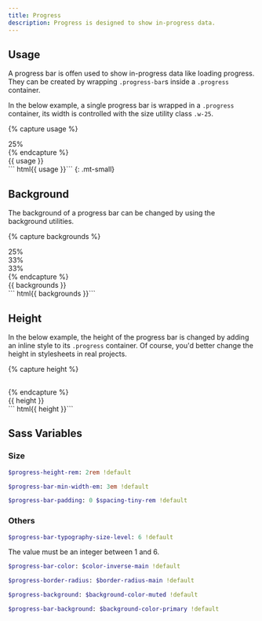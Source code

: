 ```yaml
---
title: Progress
description: Progress is designed to show in-progress data.
---
```


## Usage

A progress bar is offen used to show in-progress data
like loading progress. They can be created by wrapping `.progress-bar`s
inside a `.progress` container.

In the below example, a single progress bar is wrapped in a `.progress`
container, its width is controlled with the size utility class `.w-25`.

{% capture usage %}
<div class="progress">
  <div class="progress-bar w-25">25%</div>
</div>
{% endcapture %}
<div class="example">
  {{ usage }}
</div>
``` html{{ usage }}```
{: .mt-small}

## Background

The background of a progress bar can be changed by
using the background utilities.

{% capture backgrounds %}
<div class="progress">
  <div class="progress-bar w-25">25%</div>
  <div class="progress-bar w-33 bc-danger">33%</div>
  <div class="progress-bar w-33 bc-dark">33%</div>
</div>
{% endcapture %}
<div class="example">
  {{ backgrounds }}
</div>
``` html{{ backgrounds }}```

## Height

In the below example, the height of the progress bar is changed
by adding an inline style to its `.progress` container.
Of course, you'd better change the height in stylesheets in real projects.

{% capture height %}
<div class="progress" style="height:1rem">
  <div class="progress-bar w-25"></div>
  <div class="progress-bar bc-danger w-50"></div>
</div>
{% endcapture %}
<div class="example">
  {{ height }}
</div>
``` html{{ height }}```

## Sass Variables

### Size

``` sass
$progress-height-rem: 2rem !default
```

``` sass
$progress-bar-min-width-em: 3em !default
```

``` sass
$progress-bar-padding: 0 $spacing-tiny-rem !default
```

### Others

``` sass
$progress-bar-typography-size-level: 6 !default
```

The value must be an integer between 1 and 6.

``` sass
$progress-bar-color: $color-inverse-main !default
```

``` sass
$progress-border-radius: $border-radius-main !default
```

``` sass
$progress-background: $background-color-muted !default
```

``` sass
$progress-bar-background: $background-color-primary !default
```